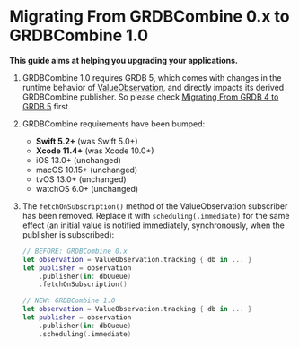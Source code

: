 Migrating From GRDBCombine 0.x to GRDBCombine 1.0
=================================================

**This guide aims at helping you upgrading your applications.**

1. GRDBCombine 1.0 requires GRDB 5, which comes with changes in the runtime behavior of [ValueObservation], and directly impacts its derived GRDBCombine publisher. So please check [Migrating From GRDB 4 to GRDB 5] first.

2. GRDBCombine requirements have been bumped:
    
    - **Swift 5.2+** (was Swift 5.0+)
    - **Xcode 11.4+** (was Xcode 10.0+)
    - iOS 13.0+ (unchanged)
    - macOS 10.15+ (unchanged)
    - tvOS 13.0+ (unchanged)
    - watchOS 6.0+ (unchanged)
    

3. The `fetchOnSubscription()` method of the ValueObservation subscriber has been removed. Replace it with `scheduling(.immediate)` for the same effect (an initial value is notified immediately, synchronously, when the publisher is subscribed):
    
    ```swift
    // BEFORE: GRDBCombine 0.x
    let observation = ValueObservation.tracking { db in ... }
    let publisher = observation
        .publisher(in: dbQueue)
        .fetchOnSubscription()
    
    // NEW: GRDBCombine 1.0
    let observation = ValueObservation.tracking { db in ... }
    let publisher = observation
        .publisher(in: dbQueue)
        .scheduling(.immediate)
    ```

[ValueObservation]: https://github.com/groue/GRDB.swift/blob/GRDB5/README.md#valueobservation
[Migrating From GRDB 4 to GRDB 5]: https://github.com/groue/GRDB.swift/blob/GRDB5/Documentation/GRDB5MigrationGuide.md